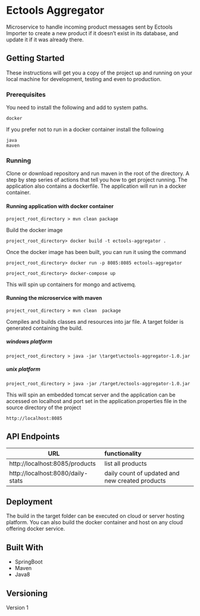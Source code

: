 # Ectools Aggregator
Microservice to handle incoming product messages sent by Ectools Importer to
create a new product if it doesn’t exist in its database, and update it if it was already
there.
## Getting Started
These instructions will get you a copy of the project up and running
on your local machine for development, testing and even to production.

### Prerequisites
You need to install the following and add to system paths.
```
docker
```
If you prefer not to run in a docker container install the following
```
java
maven
```

### Running
Clone or download repository and run maven in the root of the directory. A step by step
series of actions that tell you how to get project running. 
The application also contains a dockerfile. The application will run in a docker container.
#### Running application with docker container
```
project_root_directory > mvn clean package
```
Build the docker image 
```
project_root_directory> docker build -t ectools-aggregator .
```
Once the docker image has been built, you can run it using the command
```
project_root_directory> docker run -p 8085:8085 ectools-aggregator
```
```$xslt
project_root_directory> docker-compose up 
```
This will spin up containers for mongo and activemq.
#### Running the microservice with maven
```
project_root_directory > mvn clean  package
```
Compiles and builds classes and resources into jar file. A target folder 
is generated containing the build.
##### windows platform
```
project_root_directory > java -jar \target\ectools-aggregator-1.0.jar
```
##### unix platform
```
project_root_directory > java -jar /target/ectools-aggregator-1.0.jar
```
This will spin an embedded tomcat server and the application
can be accessed on localhost and port set in the application.properties
file in the source directory of the project
```
http://localhost:8085
```
## API Endpoints
| URL                              | functionality                                               |
| -------------------------------- |:------------------------------------------------------------|
| http://localhost:8085/products   | list all products                                           |
| http://localhost:8080/daily-stats| daily count of updated and new created products             |

## Deployment
The build in the target folder can be executed on cloud or server hosting platform.
You can also build the docker container and host on any cloud offering docker service.

## Built With
- SpringBoot
- Maven
- Java8

## Versioning
Version 1